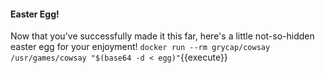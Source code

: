 #### Easter Egg!
Now that you've successfully made it this far, here's a little not-so-hidden easter egg for your enjoyment!
`docker run --rm grycap/cowsay /usr/games/cowsay "$(base64 -d < egg)"`{{execute}}